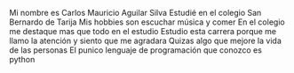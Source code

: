 Mi nombre es Carlos Mauricio Aguilar Silva
Estudié en el colegio San Bernardo de Tarija
Mis hobbies son escuchar música y comer
En el colegio me destaque mas que todo en el estudio
Estudio esta carrera porque me llamo la atención y siento que me agradara
Quizas algo que mejore la vida de las personas
El punico lenguaje de programación que conozco es python
